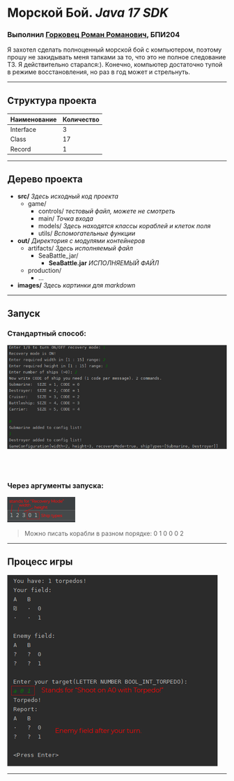 # **Морской Бой**. _Java 17 SDK_
### Выполнил [Горковец Роман Романович](vk.com/mordapikachu), БПИ204
Я захотел сделать полноценный морской бой с компьютером, поэтому прошу не закидывать
меня тапками за то, что это не полное следование ТЗ. Я действительно старался:).
Конечно, компьютер достаточно тупой в режиме восстановления, 
но раз в год может и стрельнуть. 
***

## Структура проекта

Наименование | Количество
----- | -----
Interface | 3
Class | 17
Record | 1

***

## Дерево проекта

* **src/** _Здесь исходный код проекта_
    * game/ 
      * controls/ _тестовый файл, можете не смотреть_
      * main/ _Точка входа_
      * models/ _Здесь находятся классы кораблей и клеток поля_
      * utils/ _Вспомогательные функции_
* **out/** _Директория с модулями контейнеров_
    * artifacts/ _Здесь исполняемый файл_
        * SeaBattle_jar/
          * **SeaBattle.jar** _ИСПОЛНЯЕМЫЙ ФАЙЛ_
    * production/
      * ...
* **images/** _Здесь картинки для markdown_

***
## Запуск
### Стандартный способ:

![](./images/console_get_started.jpg)

<br/>
<br/>

### Через аргументы запуска:

![](./images/console_args_get_started.jpg)
> Можно писать корабли в разном порядке: 0 1 0 0 0 2

***

## Процесс игры

![](./images/game_process.jpg)

***
